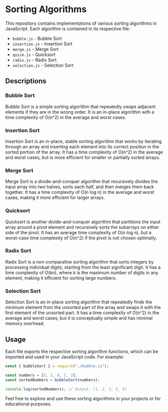 # Sorting Algorithms

This repository contains implementations of various sorting algorithms in JavaScript. Each algorithm is contained in its respective file:

- `bubble.js` - Bubble Sort
- `insertion.js` - Insertion Sort
- `merge.js` - Merge Sort
- `quick.js` - Quicksort
- `radix.js` - Radix Sort
- `selection.js` - Selection Sort

## Descriptions

### Bubble Sort

Bubble Sort is a simple sorting algorithm that repeatedly swaps adjacent elements if they are in the wrong order. It is an in-place algorithm with a time complexity of O(n^2) in the average and worst cases.

### Insertion Sort

Insertion Sort is an in-place, stable sorting algorithm that works by iterating through an array and inserting each element into its correct position in the sorted portion of the array. It has a time complexity of O(n^2) in the average and worst cases, but is more efficient for smaller or partially sorted arrays.

### Merge Sort

Merge Sort is a divide-and-conquer algorithm that recursively divides the input array into two halves, sorts each half, and then merges them back together. It has a time complexity of O(n log n) in the average and worst cases, making it more efficient for larger arrays.

### Quicksort

Quicksort is another divide-and-conquer algorithm that partitions the input array around a pivot element and recursively sorts the subarrays on either side of the pivot. It has an average time complexity of O(n log n), but a worst-case time complexity of O(n^2) if the pivot is not chosen optimally.

### Radix Sort

Radix Sort is a non-comparative sorting algorithm that sorts integers by processing individual digits, starting from the least significant digit. It has a time complexity of O(kn), where k is the maximum number of digits in any element, making it efficient for sorting large numbers.

### Selection Sort

Selection Sort is an in-place sorting algorithm that repeatedly finds the minimum element from the unsorted part of the array and swaps it with the first element of the unsorted part. It has a time complexity of O(n^2) in the average and worst cases, but it is conceptually simple and has minimal memory overhead.

## Usage

Each file exports the respective sorting algorithm functions, which can be imported and used in your JavaScript code. For example:

```javascript
const { bubbleSort } = require("./bubble.js");

const numbers = [5, 2, 8, 1, 3];
const sortedNumbers = bubbleSort(numbers);

console.log(sortedNumbers); // Output: [1, 2, 3, 5, 8]
```

Feel free to explore and use these sorting algorithms in your projects or for educational purposes.
